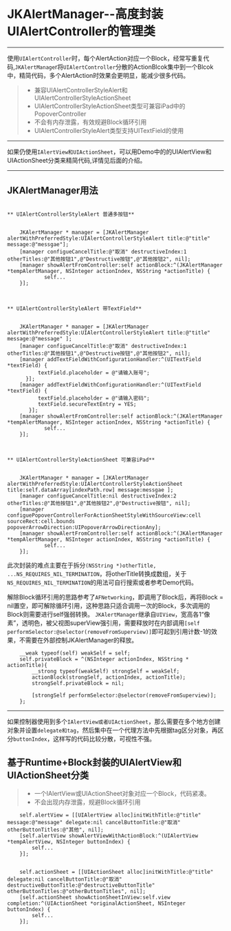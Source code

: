# JKAlertManager--高度封装UIAlertController的管理类
------
使用`UIAlertController`时，每个AlertAction对应一个Block，经常写重复代码,`JKAlertManage`r将`UIAlertController`分散的ActionBlcok集中到一个Blcok中，精简代码，多个AlertAction时效果会更明显，能减少很多代码。
> * 兼容UIAlertControllerStyleAlert和UIAlertControllerStyleActionSheet
> * UIAlertControllerStyleActionSheet类型可兼容iPad中的PopoverController
> * 不会有内存泄露，有效规避Block循环引用
> * UIAlertControllerStyleAlert类型支持UITextField的使用

------

如果仍使用`IAlertView和UIActionSheet`，可以用Demo中的的UIAlertView和UIActionSheet分类来精简代码,详情见后面的介绍。

------
## JKAlertManager用法 ##
```Objct-C

** UIAlertControllerStyleAlert 普通多按钮**


    JKAlertManager * manager = [JKAlertManager alertWithPreferredStyle:UIAlertControllerStyleAlert title:@"title" message:@"messgae"];
    [manager configueCancelTitle:@"取消" destructiveIndex:1 otherTitles:@"其他按钮1",@"Destructive按钮",@"其他按钮2", nil];
    [manager showAlertFromController:self actionBlock:^(JKAlertManager *tempAlertManager, NSInteger actionIndex, NSString *actionTitle) {
            self...
    }];



** UIAlertControllerStyleAlert 带TextField**


    JKAlertManager * manager = [JKAlertManager alertWithPreferredStyle:UIAlertControllerStyleAlert title:@"title" message:@"message" ];
    [manager configueCancelTitle:@"取消" destructiveIndex:1 otherTitles:@"其他按钮1",@"Destructive按钮",@"其他按钮2", nil];
    [manager addTextFieldWithConfigurationHandler:^(UITextField *textField) {
          textField.placeholder = @"请输入账号";
      }];
    [manager addTextFieldWithConfigurationHandler:^(UITextField *textField) {
          textField.placeholder = @"请输入密码";
          textField.secureTextEntry = YES;
       }];
    [manager showAlertFromController:self actionBlock:^(JKAlertManager *tempAlertManager, NSInteger actionIndex, NSString *actionTitle) {
            self...
    }];



** UIAlertControllerStyleActionSheet 可兼容iPad**


    JKAlertManager * manager = [JKAlertManager alertWithPreferredStyle:UIAlertControllerStyleActionSheet title:self.dataArray[indexPath.row] message:messgae ];
    [manager configueCancelTitle:nil destructiveIndex:2 otherTitles:@"其他按钮1",@"其他按钮2",@"Destructive按钮", nil];
    [manager configuePopoverControllerForActionSheetStyleWithSourceView:cell sourceRect:cell.bounds popoverArrowDirection:UIPopoverArrowDirectionAny];
    [manager showAlertFromController:self actionBlock:^(JKAlertManager *tempAlertManager, NSInteger actionIndex, NSString *actionTitle) {
            self...
    }];

```

此次封装的难点主要在于拆分`(NSString *)otherTitle, ...NS_REQUIRES_NIL_TERMINATION`，将otherTitle转换成数组，关于`NS_REQUIRES_NIL_TERMINATION`的用法可自行搜索或者参考Demo代码。

解除Block循环引用的思路参考了`AFNetworking`，即调用了Block后，再将Block = nil置空，即可解除循环引用，这种思路只适合调用一次的Block，多次调用的Block则需要进行self强弱转换。
`JKAlertManager`继承自`UIView`，宽高各1“像素”，透明色，被父视图superView强引用，需要释放时在内部调用`[self performSelector:@selector(removeFromSuperview)]`即可起到引用计数-1的效果，不需要在外部控制JKAlertManager的释放。
```Objct-C
    __weak typeof(self) weakSelf = self;
    self.privateBlock = ^(NSInteger actionIndex, NSString * actionTitle){
        __strong typeof(weakSelf) strongSelf = weakSelf;
        actionBlock(strongSelf, actionIndex, actionTitle);
        strongSelf.privateBlock = nil;
        
        [strongSelf performSelector:@selector(removeFromSuperview)];
    };
```

------
如果控制器使用到多个`IAlertView或者UIActionSheet`，那么需要在多个地方创建对象并设置`delegate和tag`，然后集中在一个代理方法中先根据tag区分对象，再区分`buttonIndex`，这样写的代码比较分散，可视性不强。

## 基于Runtime+Block封装的UIAlertView和UIActionSheet分类
> * 一个IAlertView或UIActionSheet对象对应一个Block，代码紧凑。
> * 不会出现内存泄露，规避Block循环引用

```Objct-C
    self.alertView = [[UIAlertView alloc]initWithTitle:@"title" message:@"message" delegate:nil cancelButtonTitle:@"取消" otherButtonTitles:@"其他", nil];
    [self.alertView showAlertViewWithActionBlock:^(UIAlertView *tempAlertView, NSInteger buttonIndex) {
        self...
    }];
    
    
    self.actionSheet = [[UIActionSheet alloc]initWithTitle:@"title" delegate:nil cancelButtonTitle:@"取消" destructiveButtonTitle:@"destructiveButtonTitle" otherButtonTitles:@"otherButtonTitles", nil];
    [self.actionSheet showActionSheetInView:self.view completion:^(UIActionSheet *originalActionSheet, NSInteger buttonIndex) {
        self...
    }];
```

